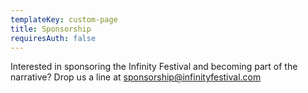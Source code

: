 ```yaml
---
templateKey: custom-page
title: Sponsorship
requiresAuth: false
---
```

Interested in sponsoring the Infinity Festival and becoming part of the narrative? Drop us a line at <a href="mailto:sponsorship@infinityfestival.com" target=”_blank”>sponsorship@infinityfestival.com</a>